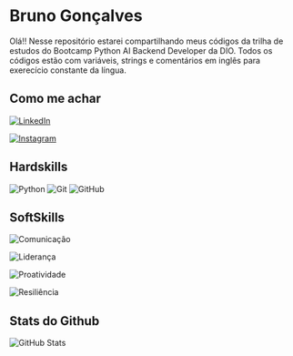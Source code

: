 # Bruno Gonçalves

Olá!! Nesse repositório estarei compartilhando meus códigos da trilha de estudos do Bootcamp Python AI Backend Developer da DIO.
Todos os códigos estão com variáveis, strings e comentários em inglês para exerecício constante da língua.

## Como me achar
[![LinkedIn](https://img.shields.io/badge/LinkedIn-0077B5?style=for-the-badge&logo=linkedin&logoColor=white)](https://www.linkedin.com/in/bruno-rocha-goncalves)

[![Instagram](https://img.shields.io/badge/-Instagram-%23E4405F?style=for-the-badge&logo=instagram&logoColor=white)](https://www.instagram.com/brunorgb/)

## Hardskills

![Python](https://img.shields.io/badge/python-3670A0?style=for-the-badge&logo=python&logoColor=ffdd54)
![Git](https://img.shields.io/badge/git-%23F05033.svg?style=for-the-badge&logo=git&logoColor=white)
![GitHub](https://img.shields.io/badge/github-%23121011.svg?style=for-the-badge&logo=github&logoColor=white)

[comment]: <> (This "[//]: #" is a comment paramether that i used to take out some skill that i dont have, but already were configured. Sometime, if I need, I can reuse it)

[//]: #![C#](https://img.shields.io/badge/C%23-239120?style=for-the-badge&logo=c-sharp&logoColor=white)

[//]: #![TypeScript](https://img.shields.io/badge/TypeScript-007ACC?style=for-the-badge&logo=typescript&logoColor=white)

[//]: #![JavaScript](https://img.shields.io/badge/JavaScript-F7DF1E?style=for-the-badge&logo=javascript&logoColor=black)

[//]: #![.NET](https://img.shields.io/badge/.NET-5C2D91?style=for-the-badge&logo=.net&logoColor=white)

[//]: #![NodeJS](https://img.shields.io/badge/node.js-6DA55F?style=for-the-badge&logo=node.js&logoColor=white)

[//]: #![AWS](https://img.shields.io/badge/AWS-000.svg?style=for-the-badge&logo=amazon-aws&logoColor=white)

[//]: #![Render](https://img.shields.io/badge/Render-%46E3B7.svg?style=for-the-badge&logo=render&logoColor=white)

[//]: #![MySQL](https://img.shields.io/badge/MySQL-00000F?style=for-the-badge&logo=mysql&logoColor=white)

[//]: #![SQLite](https://img.shields.io/badge/SQLite-000?style=for-the-badge&logo=sqlite&logoColor=07405E)

[//]: #![PostgreSQL](https://img.shields.io/badge/PostgreSQL-000?style=for-the-badge&logo=postgresql)

## SoftSkills

![Comunicação](https://img.shields.io/badge/Comunicação-000?style=for-the-badge)

![Liderança](https://img.shields.io/badge/Resiliência-000?style=for-the-badge)

![Proatividade](https://img.shields.io/badge/Proatividade-000?style=for-the-badge)

![Resiliência](https://img.shields.io/badge/Resiliência-000?style=for-the-badge)

## Stats do Github
![GitHub Stats](https://github-readme-stats.vercel.app/api?username=brunorgoncalves&theme=transparent&bg_color=000&border_color=30A3DC&show_icons=true&icon_color=30A3DC&title_color=E94D5F&text_color=FFF)
